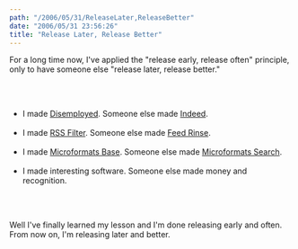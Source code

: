 ```yaml
---
path: "/2006/05/31/ReleaseLater,ReleaseBetter" 
date: "2006/05/31 23:56:26" 
title: "Release Later, Release Better" 
---
```

<p>For a long time now, I've applied the "release early, release often" principle, only to have someone else "release later, release better."</p><br><ul><br><li>I made <a href="http://disemployed.com/">Disemployed</a>. Someone else made <a href="http://www.indeed.com/">Indeed</a>.</li><br><li>I made <a href="http://weblog.randomchaos.com/rssfilter/">RSS Filter</a>. Someone else made <a href="http://feedrinse.com/">Feed Rinse</a>.</li><br><li>I made <a href="http://randomchaos.com/microformats/base/">Microformats Base</a>. Someone else made <a href="http://kitchen.technorati.com/search/">Microformats Search</a>.</li><br><li>I made interesting software. Someone else made money and recognition.</li><br></ul><br><p>Well I've finally learned my lesson and I'm done releasing early and often. From now on, I'm releasing later and better.</p>